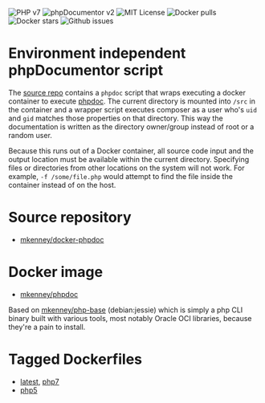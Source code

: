 ![PHP v7](https://img.shields.io/badge/PHP-v7.0.6-8892bf.svg) ![phpDocumentor v2](https://img.shields.io/badge/phpDocumentor-v2.8.5-8dd35f.svg) ![MIT License](https://img.shields.io/github/license/mkenney/docker-phpdoc.svg) ![Docker pulls](https://img.shields.io/docker/pulls/mkenney/phpdoc.svg) ![Docker stars](https://img.shields.io/docker/stars/mkenney/phpdoc.svg) ![Github issues](https://img.shields.io/github/issues-raw/mkenney/docker-phpdoc.svg)

# Environment independent phpDocumentor script

The [source repo](https://github.com/mkenney/docker-phpdoc) contains a `phpdoc` script that wraps executing a docker container to execute [phpdoc](https://www.phpdoc.org/). The current directory is mounted into `/src` in the container and a wrapper script executes composer as a user who's `uid` and `gid` matches those properties on that directory. This way the documentation is written as the directory owner/group instead of root or a random user.

Because this runs out of a Docker container, all source code input and the output location must be available within the current directory. Specifying files or directories from other locations on the system will not work. For example, `-f /some/file.php` would attempt to find the file inside the container instead of on the host.

# Source repository

* [mkenney/docker-phpdoc](https://github.com/mkenney/docker-phpdoc)

# Docker image

* [mkenney/phpdoc](https://hub.docker.com/r/mkenney/phpdoc/)

Based on [mkenney/php-base](https://hub.docker.com/r/mkenney/php-base/) (debian:jessie) which is simply a php CLI binary built with various tools, most notably Oracle OCI libraries, because they're a pain to install.

# Tagged Dockerfiles

* [latest](https://github.com/mkenney/docker-phpdoc/blob/master/Dockerfile), [php7](https://github.com/mkenney/docker-phpdoc/blob/master/Dockerfile)
* [php5](https://github.com/mkenney/docker-phpdoc/blob/php5/Dockerfile)

